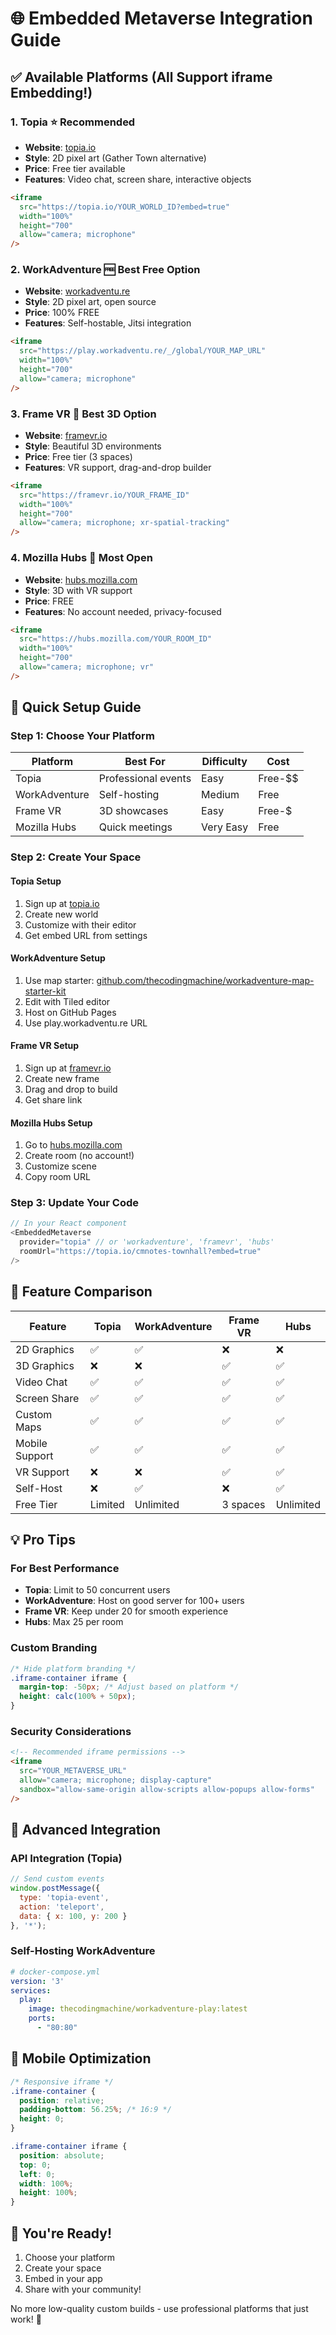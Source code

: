 # 🌐 Embedded Metaverse Integration Guide

## ✅ **Available Platforms (All Support iframe Embedding!)**

### 1. **Topia** ⭐ Recommended
- **Website**: [topia.io](https://topia.io)
- **Style**: 2D pixel art (Gather Town alternative)
- **Price**: Free tier available
- **Features**: Video chat, screen share, interactive objects

```html
<iframe 
  src="https://topia.io/YOUR_WORLD_ID?embed=true"
  width="100%" 
  height="700"
  allow="camera; microphone"
/>
```

### 2. **WorkAdventure** 🆓 Best Free Option
- **Website**: [workadventu.re](https://workadventu.re)
- **Style**: 2D pixel art, open source
- **Price**: 100% FREE
- **Features**: Self-hostable, Jitsi integration

```html
<iframe 
  src="https://play.workadventu.re/_/global/YOUR_MAP_URL"
  width="100%" 
  height="700"
  allow="camera; microphone"
/>
```

### 3. **Frame VR** 🎨 Best 3D Option
- **Website**: [framevr.io](https://framevr.io)
- **Style**: Beautiful 3D environments
- **Price**: Free tier (3 spaces)
- **Features**: VR support, drag-and-drop builder

```html
<iframe 
  src="https://framevr.io/YOUR_FRAME_ID"
  width="100%" 
  height="700"
  allow="camera; microphone; xr-spatial-tracking"
/>
```

### 4. **Mozilla Hubs** 🦊 Most Open
- **Website**: [hubs.mozilla.com](https://hubs.mozilla.com)
- **Style**: 3D with VR support
- **Price**: FREE
- **Features**: No account needed, privacy-focused

```html
<iframe 
  src="https://hubs.mozilla.com/YOUR_ROOM_ID"
  width="100%" 
  height="700"
  allow="camera; microphone; vr"
/>
```

## 🚀 **Quick Setup Guide**

### Step 1: Choose Your Platform

| Platform | Best For | Difficulty | Cost |
|----------|----------|------------|------|
| Topia | Professional events | Easy | Free-$$ |
| WorkAdventure | Self-hosting | Medium | Free |
| Frame VR | 3D showcases | Easy | Free-$ |
| Mozilla Hubs | Quick meetings | Very Easy | Free |

### Step 2: Create Your Space

#### **Topia Setup**
1. Sign up at [topia.io](https://topia.io)
2. Create new world
3. Customize with their editor
4. Get embed URL from settings

#### **WorkAdventure Setup**
1. Use map starter: [github.com/thecodingmachine/workadventure-map-starter-kit](https://github.com/thecodingmachine/workadventure-map-starter-kit)
2. Edit with Tiled editor
3. Host on GitHub Pages
4. Use play.workadventu.re URL

#### **Frame VR Setup**
1. Sign up at [framevr.io](https://framevr.io)
2. Create new frame
3. Drag and drop to build
4. Get share link

#### **Mozilla Hubs Setup**
1. Go to [hubs.mozilla.com](https://hubs.mozilla.com)
2. Create room (no account!)
3. Customize scene
4. Copy room URL

### Step 3: Update Your Code

```typescript
// In your React component
<EmbeddedMetaverse 
  provider="topia" // or 'workadventure', 'framevr', 'hubs'
  roomUrl="https://topia.io/cmnotes-townhall?embed=true"
/>
```

## 🎯 **Feature Comparison**

| Feature | Topia | WorkAdventure | Frame VR | Hubs |
|---------|-------|---------------|----------|------|
| 2D Graphics | ✅ | ✅ | ❌ | ❌ |
| 3D Graphics | ❌ | ❌ | ✅ | ✅ |
| Video Chat | ✅ | ✅ | ✅ | ✅ |
| Screen Share | ✅ | ✅ | ✅ | ✅ |
| Custom Maps | ✅ | ✅ | ✅ | ✅ |
| Mobile Support | ✅ | ✅ | ✅ | ✅ |
| VR Support | ❌ | ❌ | ✅ | ✅ |
| Self-Host | ❌ | ✅ | ❌ | ✅ |
| Free Tier | Limited | Unlimited | 3 spaces | Unlimited |

## 💡 **Pro Tips**

### For Best Performance
- **Topia**: Limit to 50 concurrent users
- **WorkAdventure**: Host on good server for 100+ users
- **Frame VR**: Keep under 20 for smooth experience
- **Hubs**: Max 25 per room

### Custom Branding
```css
/* Hide platform branding */
.iframe-container iframe {
  margin-top: -50px; /* Adjust based on platform */
  height: calc(100% + 50px);
}
```

### Security Considerations
```html
<!-- Recommended iframe permissions -->
<iframe 
  src="YOUR_METAVERSE_URL"
  allow="camera; microphone; display-capture"
  sandbox="allow-same-origin allow-scripts allow-popups allow-forms"
/>
```

## 🔧 **Advanced Integration**

### API Integration (Topia)
```javascript
// Send custom events
window.postMessage({
  type: 'topia-event',
  action: 'teleport',
  data: { x: 100, y: 200 }
}, '*');
```

### Self-Hosting WorkAdventure
```yaml
# docker-compose.yml
version: '3'
services:
  play:
    image: thecodingmachine/workadventure-play:latest
    ports:
      - "80:80"
```

## 📱 **Mobile Optimization**

```css
/* Responsive iframe */
.iframe-container {
  position: relative;
  padding-bottom: 56.25%; /* 16:9 */
  height: 0;
}

.iframe-container iframe {
  position: absolute;
  top: 0;
  left: 0;
  width: 100%;
  height: 100%;
}
```

## 🎉 **You're Ready!**

1. Choose your platform
2. Create your space
3. Embed in your app
4. Share with your community!

No more low-quality custom builds - use professional platforms that just work! 🚀
